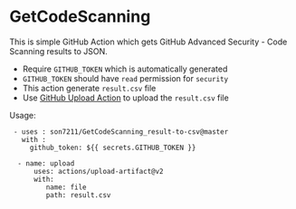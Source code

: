# GetCodeScanning

This is simple GitHub Action which gets GitHub Advanced Security - Code Scanning results to JSON. 

- Require `GITHUB_TOKEN` which is automatically generated
- `GITHUB_TOKEN` should have `read` permission for `security`
- This action generate `result.csv` file
- Use [GitHub Upload Action](https://github.com/actions/upload-artifact) to upload the `result.csv` file 

Usage:

 ``` 
  - uses : son7211/GetCodeScanning_result-to-csv@master
    with :
      github_token: ${{ secrets.GITHUB_TOKEN }}

   - name: upload 
       uses: actions/upload-artifact@v2
       with:
          name: file
          path: result.csv  
 ```
